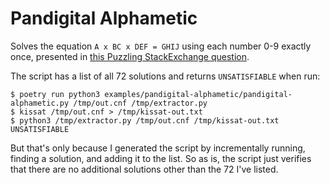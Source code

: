 Pandigital Alphametic
=====================

Solves the equation `A x BC x DEF = GHIJ` using each number 0-9 exactly once,
presented in [this Puzzling StackExchange question](https://puzzling.stackexchange.com/questions/126266/a-pandigital-alphametic).

The script has a list of all 72 solutions and returns `UNSATISFIABLE` when run:

```
$ poetry run python3 examples/pandigital-alphametic/pandigital-alphametic.py /tmp/out.cnf /tmp/extractor.py
$ kissat /tmp/out.cnf > /tmp/kissat-out.txt
$ python3 /tmp/extractor.py /tmp/out.cnf /tmp/kissat-out.txt
UNSATISFIABLE
```

But that's only because I generated the script by incrementally running, finding a solution, and adding it to the list. So
as is, the script just verifies that there are no additional solutions other than the 72 I've listed.
